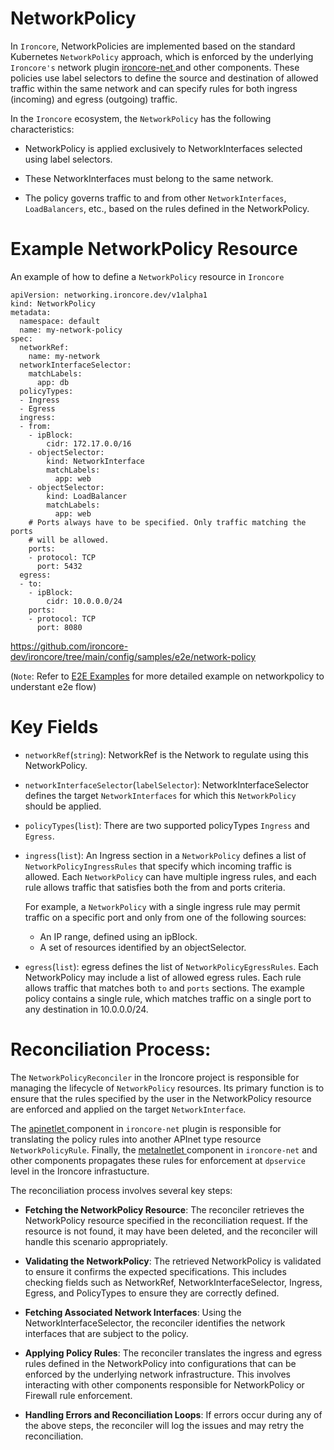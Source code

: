 # NetworkPolicy
In `Ironcore`, NetworkPolicies are implemented based on the standard Kubernetes `NetworkPolicy` approach, which is enforced by the underlying `Ironcore's` network plugin <a href="https://github.com/ironcore-dev/ironcore-net/blob/main/apinetlet/controllers/networkpolicy_controller.go"> ironcore-net </a> and other components. These policies use label selectors to define the source and destination of allowed traffic within the same network and can specify rules for both ingress (incoming) and egress (outgoing) traffic. 

In the `Ironcore` ecosystem, the `NetworkPolicy` has the following characteristics:

- NetworkPolicy is applied exclusively to NetworkInterfaces selected using label selectors.

- These NetworkInterfaces must belong to the same network.

- The policy governs traffic to and from other `NetworkInterfaces`, `LoadBalancers`, etc., based on the rules defined in the NetworkPolicy.

# Example NetworkPolicy Resource
An example of how to define a `NetworkPolicy` resource in `Ironcore`

```
apiVersion: networking.ironcore.dev/v1alpha1
kind: NetworkPolicy
metadata:
  namespace: default
  name: my-network-policy
spec:
  networkRef:
    name: my-network
  networkInterfaceSelector:
    matchLabels:
      app: db
  policyTypes:
  - Ingress
  - Egress
  ingress:
  - from:
    - ipBlock:
        cidr: 172.17.0.0/16
    - objectSelector:
        kind: NetworkInterface
        matchLabels:
          app: web
    - objectSelector:
        kind: LoadBalancer
        matchLabels:
          app: web
    # Ports always have to be specified. Only traffic matching the ports
    # will be allowed.
    ports:
    - protocol: TCP
      port: 5432
  egress:
  - to:
    - ipBlock:
        cidr: 10.0.0.0/24
    ports:
    - protocol: TCP
      port: 8080
```
https://github.com/ironcore-dev/ironcore/tree/main/config/samples/e2e/network-policy

(`Note`: Refer to <a href="https://github.com/ironcore-dev/ironcore/tree/main/config/samples/e2e/network-policy">E2E Examples</a> for more detailed example on networkpolicy to understant e2e flow)

# Key Fields

- `networkRef`(`string`): NetworkRef is the Network to regulate using this NetworkPolicy.

- `networkInterfaceSelector`(`labelSelector`): NetworkInterfaceSelector defines the target `NetworkInterfaces` for which this `NetworkPolicy` should be applied.

- `policyTypes`(`list`): There are two supported policyTypes `Ingress` and `Egress`.

- `ingress`(`list`): An Ingress section in a `NetworkPolicy` defines a list of `NetworkPolicyIngressRules` that specify which incoming traffic is allowed. Each `NetworkPolicy` can have multiple ingress rules, and each rule allows traffic that satisfies both the from and ports criteria.

  For example, a `NetworkPolicy` with a single ingress rule may permit traffic on a specific port and only from one of the following sources:
  - An IP range, defined using an ipBlock.
  - A set of resources identified by an objectSelector.

- `egress`(`list`): egress defines the list of `NetworkPolicyEgressRules`. Each NetworkPolicy may include a list of allowed egress rules. Each rule allows traffic that matches both `to` and `ports` sections. The example policy contains a single rule, which matches traffic on a single port to any destination in 10.0.0.0/24.

# Reconciliation Process:
The `NetworkPolicyReconciler` in the Ironcore project is responsible for managing the lifecycle of `NetworkPolicy` resources. Its primary function is to ensure that the rules specified by the user in the NetworkPolicy resource are enforced and applied on the target `NetworkInterface`.

The <a href="https://github.com/ironcore-dev/ironcore-net/blob/main/apinetlet/controllers/networkpolicy_controller.go"> apinetlet </a> component in `ironcore-net` plugin is responsible for translating the policy rules into another APInet type resource `NetworkPolicyRule`. Finally, the <a href="https://github.com/ironcore-dev/ironcore-net/blob/main/metalnetlet/controllers/networkinterface_controller.go"> metalnetlet </a> component in `ironcore-net` and other components propagates these rules for enforcement at `dpservice` level in the Ironcore infrastucture.

The reconciliation process involves several key steps:

- **Fetching the NetworkPolicy Resource**: The reconciler retrieves the NetworkPolicy resource specified in the reconciliation request. If the resource is not found, it may have been deleted, and the reconciler will handle this scenario appropriately.

- **Validating the NetworkPolicy**: The retrieved NetworkPolicy is validated to ensure it confirms the expected specifications. This includes checking fields such as NetworkRef, NetworkInterfaceSelector, Ingress, Egress, and PolicyTypes to ensure they are correctly defined.

- **Fetching Associated Network Interfaces**: Using the NetworkInterfaceSelector, the reconciler identifies the network interfaces that are subject to the policy.

- **Applying Policy Rules**: The reconciler translates the ingress and egress rules defined in the NetworkPolicy into configurations that can be enforced by the underlying network infrastructure. This involves interacting with other components responsible for NetworkPolicy or Firewall rule enforcement.

- **Handling Errors and Reconciliation Loops**: If errors occur during any of the above steps, the reconciler will log the issues and may retry the reconciliation. 

